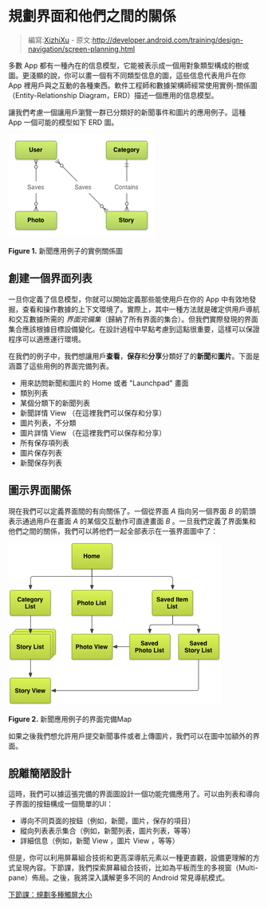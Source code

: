 # 規劃界面和他們之間的關係

> 編寫:[XizhiXu](https://github.com/XizhiXu) - 原文:<http://developer.android.com/training/design-navigation/screen-planning.html>

多數 App 都有一種內在的信息模型，它能被表示成一個用對象類型構成的樹或圖。更淺顯的說，你可以畫一個有不同類型信息的圖，這些信息代表用戶在你 App 裡用戶與之互動的各種東西。軟件工程師和數據架構師經常使用實例-關係圖（Entity-Relationship Diagram，ERD）描述一個應用的信息模型。

讓我們考慮一個讓用戶瀏覽一群已分類好的新聞事件和圖片的應用例子。這種 App 一個可能的模型如下 ERD 圖。

![app-navigation-screen-planning-erd](app-navigation-screen-planning-erd.png)

**Figure 1.** 新聞應用例子的實例關係圖

## 創建一個界面列表

一旦你定義了信息模型，你就可以開始定義那些能使用戶在你的 App  中有效地發掘，查看和操作數據的上下文環境了。實際上，其中一種方法就是確定供用戶導航和交互數據所需的 *界面完備集*（歸納了所有界面的集合）。但我們實際發現的界面集合應該根據目標設備變化。在設計過程中早點考慮到這點很重要，這樣可以保證程序可以適應運行環境。

在我們的例子中，我們想讓用戶**查看**，**保存**和**分享**分類好了的**新聞**和**圖片**。下面是涵蓋了這些用例的界面完備列表。

* 用來訪問新聞和圖片的 Home 或者 "Launchpad" 畫面
* 類別列表
* 某個分類下的新聞列表
* 新聞詳情 View （在這裡我們可以保存和分享）
* 圖片列表，不分類
* 圖片詳情 View （在這裡我們可以保存和分享）
* 所有保存項列表
* 圖片保存列表
* 新聞保存列表

## 圖示界面關係

現在我們可以定義界面間的有向關係了。一個從界面 *A* 指向另一個界面 *B* 的箭頭表示通過用戶在畫面 *A* 的某個交互動作可直達畫面 *B* 。一旦我們定義了界面集和他們之間的關係，我們可以將他們一起全部表示在一張界面圖中了：

![app-navigation-screen-planning-exhaustive-map](app-navigation-screen-planning-exhaustive-map.png)

**Figure 2.** 新聞應用例子的界面完備Map

如果之後我們想允許用戶提交新聞事件或者上傳圖片，我們可以在圖中加額外的界面。

## 脫離簡陋設計

這時，我們可以據這張完備的界面圖設計一個功能完備應用了。可以由列表和導向子界面的按鈕構成一個簡單的UI：

* 導向不同頁面的按鈕（例如，新聞，圖片，保存的項目）
* 縱向列表表示集合（例如，新聞列表，圖片列表，等等）
* 詳細信息（例如，新聞 View ，圖片 View ，等等）

但是，你可以利用屏幕組合技術和更高深導航元素以一種更直觀，設備更理解的方式呈現內容。下節課，我們探索屏幕組合技術，比如為平板而生的多視窗（Multi-pane）佈局。之後，我將深入講解更多不同的 Android 常見導航模式。

[下節課：規劃多種觸屏大小](multi-sizes.html)
